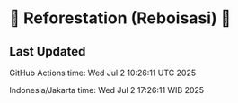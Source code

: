 
# 🌳 Reforestation (Reboisasi) 🌲

## Last Updated

GitHub Actions time: Wed Jul  2 10:26:11 UTC 2025

Indonesia/Jakarta time: Wed Jul  2 17:26:11 WIB 2025
